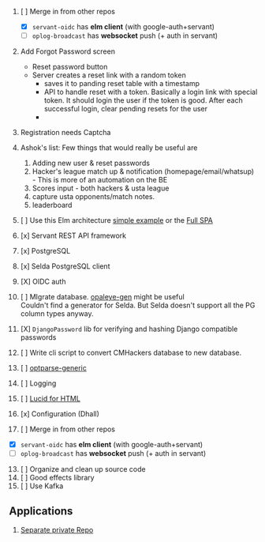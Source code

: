 1. [ ] Merge in from other repos
    - [X] `servant-oidc` has **elm client** (with google-auth+servant)
    - [ ] `oplog-broadcast` has **websocket** push (+ auth in servant)
2. Add Forgot Password screen
   - Reset password button
   - Server creates a reset link with a random token
      + saves it to panding reset table with a timestamp
      + API to handle reset with a token. Basically a login link with special token. It should login the user if the token is good. After each successful login, clear pending resets for the user
      + 
3. Registration needs Captcha
4. Ashok's list: Few things that would really be useful are 
   1) Adding new user & reset passwords
   2) Hacker's league match up &  notification (homepage/email/whatsup) - This is more of an automation on the BE
   3) Scores input - both hackers & usta league 
   4) capture usta opponents/match notes.
   5) leaderboard
   
5. [ ] Use this Elm architecture [simple example](https://github.com/halfzebra/elm-examples.git) or the [Full SPA](https://github.com/halfzebra/elm-spa-example)
6. [x] Servant REST API framework
7. [x] PostgreSQL
8. [x] Selda PostgreSQL client
9.  [X] OIDC auth
10. [ ] MIgrate database. [opaleye-gen](https://github.com/folsen/opaleye-gen) might be useful\
   Couldn't find a generator for Selda. But Selda doesn't support all the PG column types anyway.
     
11. [X] `DjangoPassword` lib for verifying and hashing Django compatible passwords
12. [ ] Write cli script to convert CMHackers database to new database. 
13. [ ] [optparse-generic](https://hackage.haskell.org/package/optparse-generic-1.4.4/docs/Options-Generic.html)
14. [ ] Logging
15. [ ] [Lucid for HTML](https://hackage.haskell.org/package/lucid)
16. [x] Configuration (Dhall)
17. [ ] Merge in from other repos
   - [X] `servant-oidc` has **elm client** (with google-auth+servant)
   - [ ] `oplog-broadcast` has **websocket** push (+ auth in servant)
13. [ ] Organize and clean up source code
14. [ ] Good effects library
15. [ ] Use Kafka
## Applications
1. [Separate private Repo](https://github.com/mudont/project_ideas.git)